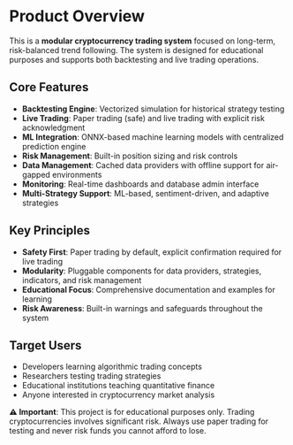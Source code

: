 # Product Overview

This is a **modular cryptocurrency trading system** focused on long-term, risk-balanced trend following. The system is designed for educational purposes and supports both backtesting and live trading operations.

## Core Features

- **Backtesting Engine**: Vectorized simulation for historical strategy testing
- **Live Trading**: Paper trading (safe) and live trading with explicit risk acknowledgment
- **ML Integration**: ONNX-based machine learning models with centralized prediction engine
- **Risk Management**: Built-in position sizing and risk controls
- **Data Management**: Cached data providers with offline support for air-gapped environments
- **Monitoring**: Real-time dashboards and database admin interface
- **Multi-Strategy Support**: ML-based, sentiment-driven, and adaptive strategies

## Key Principles

- **Safety First**: Paper trading by default, explicit confirmation required for live trading
- **Modularity**: Pluggable components for data providers, strategies, indicators, and risk management
- **Educational Focus**: Comprehensive documentation and examples for learning
- **Risk Awareness**: Built-in warnings and safeguards throughout the system

## Target Users

- Developers learning algorithmic trading concepts
- Researchers testing trading strategies
- Educational institutions teaching quantitative finance
- Anyone interested in cryptocurrency market analysis

**⚠️ Important**: This project is for educational purposes only. Trading cryptocurrencies involves significant risk. Always use paper trading for testing and never risk funds you cannot afford to lose.